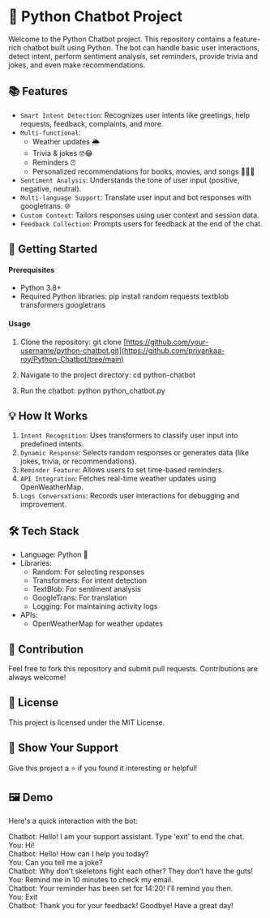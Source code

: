 # 🤖 Python Chatbot Project
Welcome to the Python Chatbot project. This repository contains a feature-rich chatbot built using Python. The bot can handle basic user interactions, detect intent, perform sentiment analysis, set reminders, provide trivia and jokes, and even make recommendations.

## 📚 Features
- `Smart Intent Detection`: Recognizes user intents like greetings, help requests, feedback, complaints, and more.
- `Multi-functional`:
  - Weather updates 🌦️
  - Trivia & jokes 🤓😂
  - Reminders ⏰
  - Personalized recommendations for books, movies, and songs 🎵📖🎥
- `Sentiment Analysis`: Understands the tone of user input (positive, negative, neutral).
- `Multi-language Support`: Translate user input and bot responses with googletrans. 🌐
- `Custom Context`: Tailors responses using user context and session data.
- `Feedback Collection`: Prompts users for feedback at the end of the chat.

  
## 🚀 Getting Started

#### Prerequisites
- Python 3.8+
- Required Python libraries:
pip install random requests textblob transformers googletrans

#### Usage
1. Clone the repository:
git clone [https://github.com/your-username/python-chatbot.git](https://github.com/priyankaa-roy/Python-Chatbot/tree/main)

2. Navigate to the project directory:
cd python-chatbot

3. Run the chatbot:
python python_chatbot.py

## 💡 How It Works
1. `Intent Recognition`: Uses transformers to classify user input into predefined intents.
2. `Dynamic Response`: Selects random responses or generates data (like jokes, trivia, or recommendations).
3. `Reminder Feature`: Allows users to set time-based reminders.
4. `API Integration`: Fetches real-time weather updates using OpenWeatherMap.
5. `Logs Conversations`: Records user interactions for debugging and improvement.

   
## 🛠️ Tech Stack
- Language:  Python 🐍
- Libraries:
   - Random: For selecting responses
   - Transformers: For intent detection
   - TextBlob: For sentiment analysis
   - GoogleTrans: For translation
   - Logging: For maintaining activity logs
- APIs:
   - OpenWeatherMap for weather updates


## 🤝 Contribution
Feel free to fork this repository and submit pull requests. Contributions are always welcome!


## 📜 License
This project is licensed under the MIT License.


## 🌟 Show Your Support
Give this project a ⭐ if you found it interesting or helpful!


## 🖼️ Demo
Here's a quick interaction with the bot:

Chatbot: Hello! I am your support assistant. Type 'exit' to end the chat.  
You: Hi!  
Chatbot: Hello! How can I help you today?  
You: Can you tell me a joke?  
Chatbot: Why don’t skeletons fight each other? They don’t have the guts!  
You: Remind me in 10 minutes to check my email.  
Chatbot: Your reminder has been set for 14:20! I'll remind you then.  
You: Exit  
Chatbot: Thank you for your feedback! Goodbye! Have a great day!  
